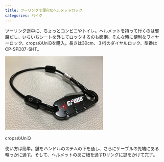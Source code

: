 ```yaml
---
title: ツーリングで便利なヘルメットロック
categories: バイク
---
```

ツーリング途中に、ちょっとコンビニやトイレ。ヘルメットを持って行くのは邪魔だし、いちいちシートを外してロックするのも面倒。そんな時に便利なワイヤーロック、cropsのUniQを購入。長さは30cm、３桁のダイヤルロック、型番はCP-SPD07-SHT。

<div class="post-img">
<a href="/assets/images/20170525a/IMG_0938.jpeg">
<img src="/assets/images/20170525a/IMG_0938.jpeg" width="320px">
</a>
<p>cropsのUniQ</p>
</div>

使い方は簡単。鍵をハンドルのステムの下を通し、さらにケーブルの先端にある輪っかに通す。そして、ヘルメットのあご紐を通すDリングに鍵をかけて完了。
